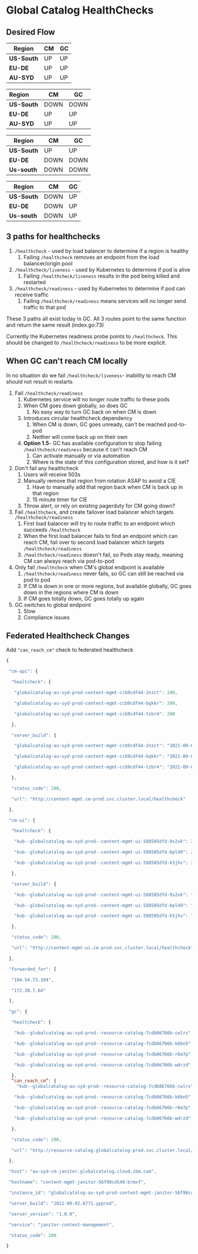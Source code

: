# Global Catalog HealthChecks



## Desired Flow

| Region       | **CM** | **GC** |
| ------------ | ------ | ------ |
| **US-South** | UP     | UP     |
| **EU-DE**    | UP     | UP     |
| **AU-SYD**   | UP     | UP     |

| Region       | **CM** | **GC** |
| :----------- | ------ | ------ |
| **US-South** | DOWN   | DOWN   |
| **EU-DE**    | UP     | UP     |
| **AU-SYD**   | UP     | UP     |

| Region       | **CM** | **GC** |
| ------------ | ------ | ------ |
| **US-South** | UP     | UP     |
| **EU-DE**    | DOWN   | DOWN   |
| **Us-south** | DOWN   | DOWN   |

| Region       | **CM** | **GC** |
| ------------ | ------ | ------ |
| **US-South** | DOWN   | UP     |
| **EU-DE**    | DOWN   | UP     |
| **Us-south** | DOWN   | UP     |

## 3 paths for healthchecks

1. `/healthcheck` - used by load balancer to determine if a region is healthy
   1. Failing `/healthcheck` removes an endpoint from the load balancer/origin pool
2. `/healthcheck/liveness` - used by Kubernetes to determine if pod is alive
   1. Failing `/healthcheck/liveness` results in the pod being killed and restarted
3. `/healthcheck/readiness` - used by Kubernetes to determine if pod can receive traffic
   1. Failing `/healthcheck/readiness` means services will no longer send traffic to that pod

These 3 paths all exist today in GC. All 3 routes point to the same function and return the same result (index.go:73)

Currently the Kubernetes readiness probe points to `/healthcheck`. This should be changed to `/healthcheck/readiness` to be more explicit.

## When GC can't reach CM locally

In no situation do we fail `/healthcheck/liveness`- inability to reach CM should not result in restarts

1. Fail `/healthcheck/readiness`
   1. Kubernetes service will no longer route traffic to these pods
   2. When CM goes down globally, so does GC
      1. No easy way to turn GC back on when CM is down
   3. Introduces circular healthcheck dependency
      1. When CM is down, GC goes unready, can't be reached pod-to-pod
      2. Neither will come back up on their own
   4. **Option 1.5**- GC has available configuration to stop failing `/healthcheck/readiness` because it can't reach CM
      1. Can activate manually or via automation
      2. Where is the state of this configuration stored, and how is it set?
2. Don't fail any healthcheck
   1. Users will receive 503s
   2. Manually remove that region from rotation ASAP to avoid a CIE
      1. Have to manually add that region back when CM is back up in that region
      2. 15 minute timer for CIE
   3. Throw alert, or rely on existing pagerduty for CM going down?
3. Fail `/healthcheck`, and create failover load balancer which targets `/healthcheck/readiness`
   1. First load balancer will try to route traffic to an endpoint which succeeds  `/healthcheck`
   2. When the first load balancer fails to find an endpoint which can reach CM, fail over to second load balancer which targets `/healthcheck/readiness`
   3. `/healthcheck/readiness` doesn't fail, so Pods stay ready, meaning CM can always reach via pod-to-pod
4. Only fail `/healthcheck` when CM's global endpoint is available
   1. `/healthcheck/readiness` never fails, so GC can still be reached via pod to pod
   2. If CM is down in one or more regions, but available globally, GC goes down in the regions where CM is down
   3. If CM goes totally down, GC goes totally up again
5. GC switches to global endpoint
   1. Slow
   2. Compliance issues

## Federated Healthcheck Changes

Add `"can_reach_cm"` check to federated healthcheck

```javascript
{

 "cm-api": {

  "healtcheck": {

   "globalcatalog-au-syd-prod-content-mgmt-ccb9cdf44-2nzct": 200,

   "globalcatalog-au-syd-prod-content-mgmt-ccb9cdf44-bqkkr": 200,

   "globalcatalog-au-syd-prod-content-mgmt-ccb9cdf44-tzbr4": 200

  },

  "server_build": {

   "globalcatalog-au-syd-prod-content-mgmt-ccb9cdf44-2nzct": "2021-09-02.6771.ypprod",

   "globalcatalog-au-syd-prod-content-mgmt-ccb9cdf44-bqkkr": "2021-09-02.6771.ypprod",

   "globalcatalog-au-syd-prod-content-mgmt-ccb9cdf44-tzbr4": "2021-09-02.6771.ypprod"

  },

  "status_code": 200,

  "url": "http://content-mgmt.cm-prod.svc.cluster.local/healthcheck"

 },

 "cm-ui": {

  "healtcheck": {

   "kub--globalcatalog-au-syd-prod--content-mgmt-ui-588585dfd-9s2vk": 200,

   "kub--globalcatalog-au-syd-prod--content-mgmt-ui-588585dfd-bpl49": 200,

   "kub--globalcatalog-au-syd-prod--content-mgmt-ui-588585dfd-k5jhv": 200

  },

  "server_build": {

   "kub--globalcatalog-au-syd-prod--content-mgmt-ui-588585dfd-9s2vk": "2021-08-30.4620.ypprod",

   "kub--globalcatalog-au-syd-prod--content-mgmt-ui-588585dfd-bpl49": "2021-08-30.4620.ypprod",

   "kub--globalcatalog-au-syd-prod--content-mgmt-ui-588585dfd-k5jhv": "2021-08-30.4620.ypprod"

  },

  "status_code": 200,

  "url": "http://content-mgmt-ui.cm-prod.svc.cluster.local/healthcheck"

 },

 "forwarded_for": [

  "104.54.73.104",

  "172.30.7.64"

 ],

 "gc": {

  "healtcheck": {

   "kub--globalcatalog-au-syd-prod--resource-catalog-7cdb86766b-cwlrs": 200,

   "kub--globalcatalog-au-syd-prod--resource-catalog-7cdb86766b-k6bn5": 200,

   "kub--globalcatalog-au-syd-prod--resource-catalog-7cdb86766b-r6m7p": 200,

   "kub--globalcatalog-au-syd-prod--resource-catalog-7cdb86766b-wdrzd": 200

  },
  “can_reach_cm”: {
    "kub--globalcatalog-au-syd-prod--resource-catalog-7cdb86766b-cwlrs": 200,

   "kub--globalcatalog-au-syd-prod--resource-catalog-7cdb86766b-k6bn5": 200,

   "kub--globalcatalog-au-syd-prod--resource-catalog-7cdb86766b-r6m7p": 200,

   "kub--globalcatalog-au-syd-prod--resource-catalog-7cdb86766b-wdrzd": 200

  },

  "status_code": 200,

  "url": "http://resource-catalog.globalcatalog-prod.svc.cluster.local/healthcheck"

 },

 "host": "au-syd-cm-janitor.globalcatalog.cloud.ibm.com",

 "hostname": "content-mgmt-janitor-56f98cd549-brmxf",

 "instance_id": "globalcatalog-au-syd-prod-content-mgmt-janitor-56f98cd549-brmxf",

 "server_build": "2021-09-02.6771.ypprod",

 "server_version": "1.0.0",

 "service": "janitor-content-management",

 "status_code": 200

}
```